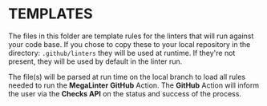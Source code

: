 # TEMPLATES

The files in this folder are template rules for the linters that will run against your code base. If you chose to copy these to your local repository in the directory: `.github/linters` they will be used at runtime. If they're not present, they will be used by default in the linter run.

The file(s) will be parsed at run time on the local branch to load all rules needed to run the **MegaLinter** **GitHub** Action.
The **GitHub** Action will inform the user via the **Checks API** on the status and success of the process.
